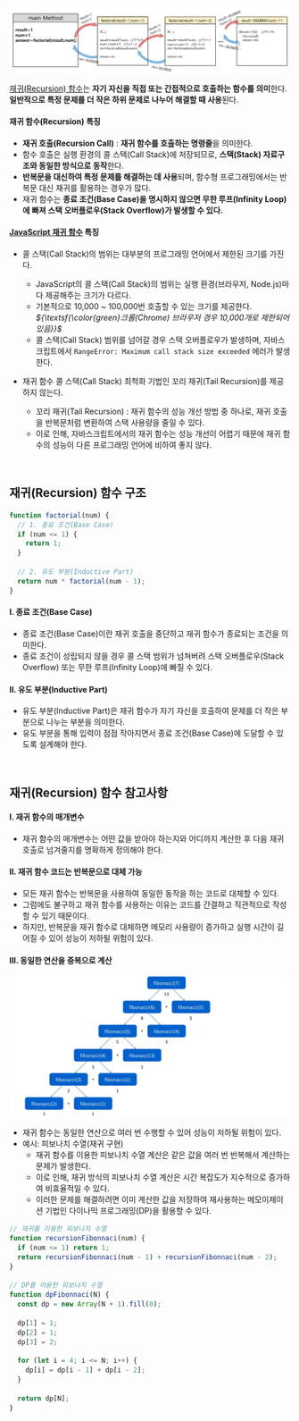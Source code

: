 ![재귀 함수](/assets/images/algorithm/etc/recursion/recursion.png)

[재귀(Recursion) 함수](./recursion.md)는 **자기 자신을 직접 또는 간접적으로 호출하는 함수를 의미**한다. **일반적으로 특정 문제를 더 작은 하위 문제로 나누어 해결할 때 사용**된다.

#### 재귀 함수(Recursion) 특징

- **재귀 호출(Recursion Call)** : **재귀 함수를 호출하는 명령줄**을 의미한다.
- 함수 호출은 실행 환경의 콜 스택(Call Stack)에 저장되므로, **스택(Stack) 자료구조와 동일한 방식으로 동작**한다.
- **반복문을 대신하여 특정 문제를 해결하는 데 사용**되며, 함수형 프로그래밍에서는 반복문 대신 재귀를 활용하는 경우가 많다.
- 재귀 함수는 **종료 조건(Base Case)을 명시하지 않으면 무한 루프(Infinity Loop)에 빠져 스택 오버플로우(Stack Overflow)가 발생할 수 있다.**

#### [JavaScript 재귀 함수](https://dramatic-jasmine-13a.notion.site/Recursion-Function-13e88bd9c3fa81b58b9fdbfd1d471cd2?pvs=74) 특징

- 콜 스택(Call Stack)의 범위는 대부분의 프로그래밍 언어에서 제한된 크기를 가진다.

  - JavaScript의 콜 스택(Call Stack)의 범위는 실행 환경(브라우저, Node.js)마다 제공해주는 크기가 다르다.
  - 기본적으로 10,000 ~ 100,000번 호출할 수 있는 크기를 제공한다. _${\textsf{\color{green}크롬(Chrome) 브라우저 경우 10,000개로 제한되어있음}}$_
  - 콜 스택(Call Stack) 범위를 넘어갈 경우 스택 오버플로우가 발생하며, 자바스크립트에서 `RangeError: Maximum call stack size exceeded` 에러가 발생한다.

- 재귀 함수 콜 스택(Call Stack) 최척화 기법인 꼬리 재귀(Tail Recursion)를 제공하지 않는다.

  - 꼬리 재귀(Tail Recursion) : 재귀 함수의 성능 개선 방법 중 하나로, 재귀 호출을 반복문처럼 변환하여 스택 사용량을 줄일 수 있다.
  - 이로 인해, 자바스크립트에서의 재귀 함수는 성능 개선이 어렵기 때문에 재귀 함수의 성능이 다른 프로그래밍 언어에 비하여 좋지 않다.

<br />

## 재귀(Recursion) 함수 구조

```javascript
function factorial(num) {
  // 1. 종료 조건(Base Case)
  if (num <= 1) {
    return 1;
  }

  // 2. 유도 부분(Inductive Part)
  return num * factorial(num - 1);
}
```

#### I. 종료 조건(Base Case)

- 종료 조건(Base Case)이란 재귀 호출을 중단하고 재귀 함수가 종료되는 조건을 의미한다.
- 종료 조건이 성립되지 않을 경우 콜 스택 범위가 넘쳐버려 스택 오버플로우(Stack Overflow) 또는 무한 루프(Infinity Loop)에 빠질 수 있다.

#### II. 유도 부분(Inductive Part)

- 유도 부분(Inductive Part)은 재귀 함수가 자기 자신을 호출하여 문제를 더 작은 부분으로 나누는 부분을 의미한다.
- 유도 부분을 통해 입력이 점점 작아지면서 종료 조건(Base Case)에 도달할 수 있도록 설계해야 한다.

<br />

## 재귀(Recursion) 함수 참고사항

#### I. 재귀 함수의 매개변수

- 재귀 함수의 매개변수는 어떤 값을 받아야 하는지와 어디까지 계산한 후 다음 재귀 호출로 넘겨줄지를 명확하게 정의해야 한다.

#### II. 재귀 함수 코드는 반복문으로 대체 가능

- 모든 재귀 함수는 반복문을 사용하여 동일한 동작을 하는 코드로 대체할 수 있다.
- 그럼에도 불구하고 재귀 함수를 사용하는 이유는 코드를 간결하고 직관적으로 작성할 수 있기 때문이다.
- 하지만, 반복문을 재귀 함수로 대체하면 메모리 사용량이 증가하고 실행 시간이 길어질 수 있어 성능이 저하될 위험이 있다.

#### III. 동일한 연산을 중복으로 계산

![재귀 함수 피보나치 수열](/assets/images/algorithm/etc/recursion/recursion_fibonacci.webp)

- 재귀 함수는 동일한 연산으로 여러 번 수행할 수 있어 성능이 저하될 위험이 있다.
- 예시: 피보나치 수열(재귀 구현)
  - 재귀 함수를 이용한 피보나치 수열 계산은 같은 값을 여러 번 반복해서 계산하는 문제가 발생한다.
  - 이로 인해, 재귀 방식의 피보나치 수열 계산은 시간 복잡도가 지수적으로 증가하여 비효율적일 수 있다.
  - 이러한 문제를 해결하려면 이미 계산한 값을 저장하여 재사용하는 메모이제이션 기법인 다이나믹 프로그래밍(DP)을 활용할 수 있다.

```javascript
// 재귀를 이용한 피보나치 수열
function recursionFibonnaci(num) {
  if (num <= 1) return 1;
  return recursionFibonnaci(num - 1) + recursionFibonnaci(num - 2);
}

// DP를 이용한 피보나치 수열
function dpFibonnaci(N) {
  const dp = new Array(N + 1).fill(0);

  dp[1] = 1;
  dp[2] = 1;
  dp[3] = 2;

  for (let i = 4; i <= N; i++) {
    dp[i] = dp[i - 1] + dp[i - 2];
  }

  return dp[N];
}
```
